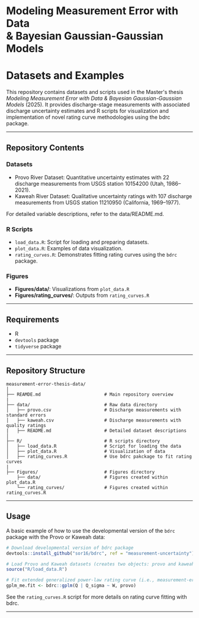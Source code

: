 # Modeling Measurement Error with Data </br> & Bayesian Gaussian-Gaussian Models  
# Datasets and Examples

This repository contains datasets and scripts used in the Master's thesis *Modeling Measurement Error with Data & Bayesian Gaussian-Gaussian Models* (2025). It provides discharge-stage measurements with associated discharge uncertainty estimates and R scripts for visualization and implementation of novel rating curve methodologies using the bdrc package.

---

## Repository Contents

### Datasets

- Provo River Dataset: Quantitative uncertainty estimates with 22 discharge measurements from USGS station 10154200 (Utah, 1986–2021).
- Kaweah River Dataset: Qualitative uncertainty ratings with 107 discharge measurements from USGS station 11210950 (California, 1969–1977).

For detailed variable descriptions, refer to the data/README.md.

### R Scripts

- `load_data.R`: Script for loading and preparing datasets.
- `plot_data.R`: Examples of data visualization.
- `rating_curves.R`: Demonstrates fitting rating curves using the `bdrc` package.

### Figures

- **Figures/data/**: Visualizations from `plot_data.R`
- **Figures/rating_curves/**: Outputs from `rating_curves.R`

---

## Requirements
- R
- `devtools` package
- `tidyverse` package

---

## Repository Structure

```
measurement-error-thesis-data/
│
├── REAMDE.md                        # Main repository overview
|
├── data/                            # Raw data directory
│   ├── provo.csv                    # Discharge measurements with standard errors
│   ├── kaweah.csv                   # Discharge measurements with quality ratings
|   ├── README.md                    # Detailed dataset descriptions
│    
├── R/                               # R scripts directory
│   ├── load_data.R                  # Script for loading the data
│   ├── plot_data.R                  # Visualization of data
│   ├── rating_curves.R              # Use bdrc pakckage to fit rating curves
|
├── Figures/                         # Figures directory
    ├── data/                        # Figures created within plot_data.R 
    └── rating_curves/               # Figures created within rating_curves.R
```

---

## Usage

A basic example of how to use the developmental version of the `bdrc` package with the Provo or Kaweah data:

```R
# Download developmental version of bdrc package
devtools::install_github("sor16/bdrc", ref = "measurement-uncertainty")

# Load Provo and Kaweah datasets (creates two objects: provo and kaweah)
source("R/load_data.R")

# Fit extended generalized power-law rating curve (i.e., measurement-error model)
gplm_me.fit <- bdrc::gplm(Q | Q_sigma ~ W, provo)
```

See the `rating_curves.R` script for more details on rating curve fitting with bdrc.

---
